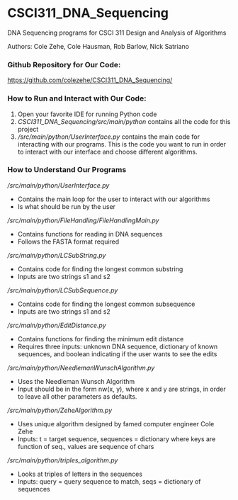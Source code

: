 # CSCI311_DNA_Sequencing
DNA Sequencing programs for CSCI 311 Design and Analysis of Algorithms

Authors: Cole Zehe, Cole Hausman, Rob Barlow, Nick Satriano

### Github Repository for Our Code:
https://github.com/colezehe/CSCI311_DNA_Sequencing/

### How to Run and Interact with Our Code:
1) Open your favorite IDE for running Python code
2) _CSCI311_DNA_Sequencing/src/main/python_ contains all the code for this project
3) _/src/main/python/UserInterface.py_ contains the main code for interacting with our programs. This is the code you want to run in order to interact with our interface and choose different algorithms.

### How to Understand Our Programs

_/src/main/python/UserInterface.py_
  - Contains the main loop for the user to interact with our algorithms
  - Is what should be run by the user

_/src/main/python/FileHandling/FileHandlingMain.py_
  - Contains functions for reading in DNA sequences
  - Follows the FASTA format required

_/src/main/python/LCSubString.py_
  - Contains code for finding the longest common substring
  - Inputs are two strings s1 and s2

_/src/main/python/LCSubSequence.py_
  - Contains code for finding the longest common subsequence
  - Inputs are two strings s1 and s2

_/src/main/python/EditDistance.py_
  - Contains functions for finding the minimum edit distance
  - Requires three inputs: unknown DNA sequence, dictionary of known sequences, and boolean indicating if the user wants to see the edits

_/src/main/python/NeedlemanWunschAlgorithm.py_
  - Uses the Needleman Wunsch Algorithm
  - Input should be in the form nw(x, y), where x and y are strings, in order to leave all other parameters as defaults.

_/src/main/python/ZeheAlgorithm.py_
  - Uses unique algorithm designed by famed computer engineer Cole Zehe
  - Inputs: t = target sequence, sequences = dictionary where keys are function of seq., values are sequence of chars

_/src/main/python/triples_algorithm.py_
  - Looks at triples of letters in the sequences
  - Inputs: query = query sequence to match, seqs = dictionary of sequences
